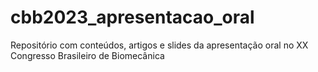# cbb2023_apresentacao_oral
Repositório com conteúdos, artigos e slides da apresentação oral no XX Congresso Brasileiro de Biomecânica
